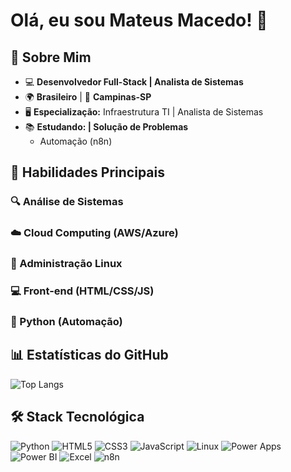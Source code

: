 # Olá, eu sou Mateus Macedo! 👋

## 🚀 Sobre Mim
- 💻 **Desenvolvedor Full-Stack | Analista de Sistemas**  
- 🌍 **Brasileiro** | 🏡 **Campinas-SP**  
- 🖥️ **Especialização:** Infraestrutura TI  | Analista de Sistemas
- 📚 **Estudando: |  Solução de Problemas** 
  - Automação (n8n) 


## 💼 Habilidades Principais
### 🔍 Análise de Sistemas
### ☁️ Cloud Computing (AWS/Azure)
### 🐧 Administração Linux
### 💻 Front-end (HTML/CSS/JS)
### 🐍 Python (Automação)

## 📊 Estatísticas do GitHub
![Top Langs](https://github-readme-stats.vercel.app/api/top-langs/?username=macedocedo&layout=compact&theme=dracula)

## 🛠 Stack Tecnológica
![Python](https://img.shields.io/badge/-Python-3776AB?logo=python&logoColor=white)
![HTML5](https://img.shields.io/badge/-HTML5-E34F26?logo=html5&logoColor=white)
![CSS3](https://img.shields.io/badge/-CSS3-1572B6?logo=css3&logoColor=white)
![JavaScript](https://img.shields.io/badge/-JavaScript-F7DF1E?logo=javascript&logoColor=black)
![Linux](https://img.shields.io/badge/-Linux-FCC624?logo=linux&logoColor=black)
![Power Apps](https://img.shields.io/badge/-Power_Apps-742774?logo=microsoft-powerapps&logoColor=white)
![Power BI](https://img.shields.io/badge/-Power_BI-F2C811?logo=powerbi&logoColor=black)
![Excel](https://img.shields.io/badge/-Excel-217346?logo=microsoftexcel&logoColor=white)
![n8n](https://img.shields.io/badge/-AUTOMAÇÃO(n8n)-00ADEF?logo=n8n&logoColor=white)
